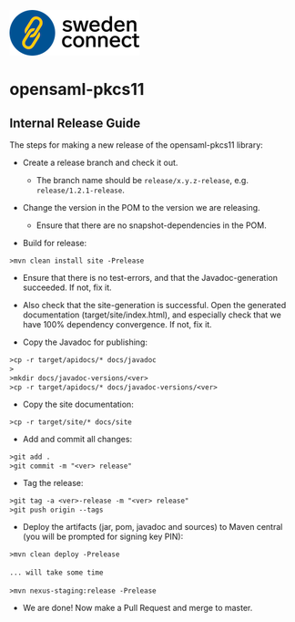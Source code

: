 ![Logo](images/sc-logo.png)

# opensaml-pkcs11

## Internal Release Guide

The steps for making a new release of the opensaml-pkcs11 library:

* Create a release branch and check it out.
	* The branch name should be `release/x.y.z-release`, e.g. `release/1.2.1-release`.

* Change the version in the POM to the version we are releasing. 
	* Ensure that there are no snapshot-dependencies in the POM.
	
* Build for release:

```
>mvn clean install site -Prelease
```

* Ensure that there is no test-errors, and that the Javadoc-generation succeeded. If not, fix it.

* Also check that the site-generation is successful. Open the generated documentation (target/site/index.html), and especially check that we have 100% dependency convergence. If not, fix it.

* Copy the Javadoc for publishing:

```
>cp -r target/apidocs/* docs/javadoc
>
>mkdir docs/javadoc-versions/<ver>
>cp -r target/apidocs/* docs/javadoc-versions/<ver>
```

* Copy the site documentation:

```
>cp -r target/site/* docs/site
```

* Add and commit all changes:

```
>git add .
>git commit -m "<ver> release"
```

* Tag the release:

```
>git tag -a <ver>-release -m "<ver> release"
>git push origin --tags
```

* Deploy the artifacts (jar, pom, javadoc and sources) to Maven central (you will be prompted for signing key PIN):

```
>mvn clean deploy -Prelease

... will take some time

>mvn nexus-staging:release -Prelease
```

* We are done! Now make a Pull Request and merge to master.
